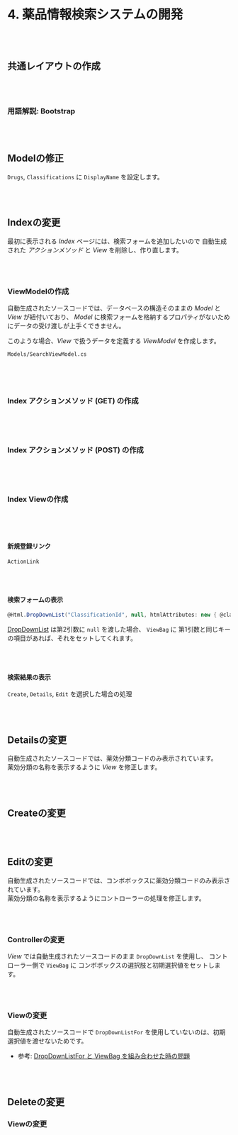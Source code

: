 # 4. 薬品情報検索システムの開発

<br><br>

## 共通レイアウトの作成

<br><br>

### 用語解説: Bootstrap


<br><br>

## Modelの修正

`Drugs`, `Classifications` に `DisplayName` を設定します。

<br><br>

## Indexの変更

最初に表示される *Index* ページには、検索フォームを追加したいので
自動生成された *アクションメソッド* と *View* を削除し、作り直します。

<br><br>

### ViewModelの作成

自動生成されたソースコードでは、データベースの構造そのままの *Model* と *View* が紐付いており、
*Model* に検索フォームを格納するプロパティがないためにデータの受け渡しが上手くできません。

このような場合、*View* で扱うデータを定義する *ViewModel* を作成します。

`Models/SearchViewModel.cs`

```cs

```

<br><br>

### Index アクションメソッド (GET) の作成

```cs

```

<br><br>

### Index アクションメソッド (POST) の作成

```cs

```

<br><br>

### Index Viewの作成

```html

```

<br><br>

#### 新規登録リンク

`ActionLink`

<br><br>

#### 検索フォームの表示

```cs
@Html.DropDownList("ClassificationId", null, htmlAttributes: new { @class = "form-control" })
```

[DropDownList](https://msdn.microsoft.com/ja-jp/library/system.web.mvc.html.selectextensions.dropdownlist.aspx) は第2引数に `null` を渡した場合、 `ViewBag` に 第1引数と同じキーの項目があれば、それをセットしてくれます。

<br><br>

#### 検索結果の表示

`Create`, `Details`, `Edit` を選択した場合の処理


<br><br>

## Detailsの変更

自動生成されたソースコードでは、薬効分類コードのみ表示されています。  
薬効分類の名称を表示するように *View* を修正します。

<br><br>

## Createの変更

<br><br>

## Editの変更

自動生成されたソースコードでは、コンボボックスに薬効分類コードのみ表示されています。  
薬効分類の名称を表示するようにコントローラーの処理を修正します。

<br><br>

### Controllerの変更

*View* では自動生成されたソースコードのまま `DropDownList` を使用し、
コントローラー側で `ViewBag` に コンボボックスの選択肢と初期選択値をセットします。

<br><br>

### Viewの変更

自動生成されたソースコードで `DropDownListFor` を使用していないのは、初期選択値を渡せないためです。

* 参考: [DropDownListFor と ViewBag を組み合わせた時の問題](http://blog.shibayan.jp/entry/20130207/1360226954)

<br><br>

## Deleteの変更

### Viewの変更

<br><br>
